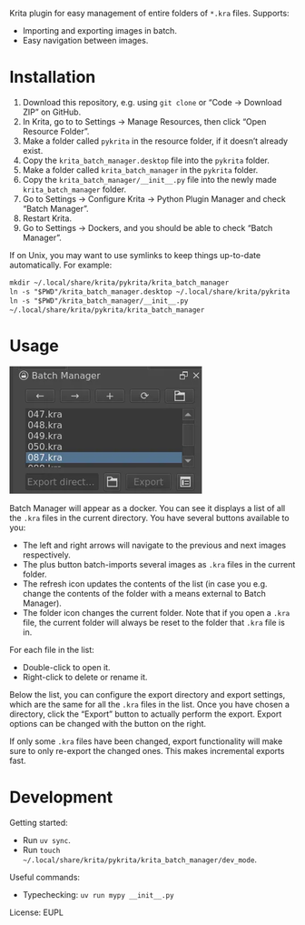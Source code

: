 Krita plugin for easy management of entire folders of `*.kra` files.
Supports:
- Importing and exporting images in batch.
- Easy navigation between images.

# Installation

1. Download this repository, e.g. using `git clone` or “Code → Download ZIP” on GitHub.
1. In Krita, go to to Settings → Manage Resources, then click “Open Resource Folder”.
1. Make a folder called `pykrita` in the resource folder, if it doesn’t already exist.
1. Copy the `krita_batch_manager.desktop` file into the `pykrita` folder.
1. Make a folder called `krita_batch_manager` in the `pykrita` folder.
1. Copy the `krita_batch_manager/__init__.py` file into the newly made `krita_batch_manager` folder.
1. Go to Settings → Configure Krita → Python Plugin Manager and check “Batch Manager”.
1. Restart Krita.
1. Go to Settings → Dockers, and you should be able to check “Batch Manager”.

If on Unix, you may want to use symlinks to keep things up-to-date automatically.
For example:

```
mkdir ~/.local/share/krita/pykrita/krita_batch_manager
ln -s "$PWD"/krita_batch_manager.desktop ~/.local/share/krita/pykrita
ln -s "$PWD"/krita_batch_manager/__init__.py ~/.local/share/krita/pykrita/krita_batch_manager
```

# Usage

![](demo.webp)

Batch Manager will appear as a docker.
You can see it displays a list of all the `.kra` files in the current directory.
You have several buttons available to you:
- The left and right arrows will navigate to the previous and next images respectively.
- The plus button batch-imports several images as `.kra` files in the current folder.
- The refresh icon updates the contents of the list
	(in case you e.g. change the contents of the folder with a means external to Batch Manager).
- The folder icon changes the current folder.
	Note that if you open a `.kra` file, the current folder will always be reset
	to the folder that `.kra` file is in.

For each file in the list:
- Double-click to open it.
- Right-click to delete or rename it.

Below the list, you can configure the export directory and export settings,
which are the same for all the `.kra` files in the list.
Once you have chosen a directory, click the “Export” button to actually perform the export.
Export options can be changed with the button on the right.

If only some `.kra` files have been changed,
export functionality will make sure to only re-export the changed ones.
This makes incremental exports fast.

# Development

Getting started:
- Run `uv sync`.
- Run `touch ~/.local/share/krita/pykrita/krita_batch_manager/dev_mode`.

Useful commands:
- Typechecking: `uv run mypy __init__.py`

License: EUPL
